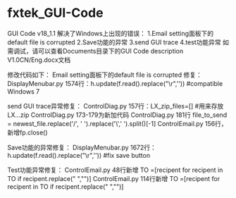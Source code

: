 # fxtek_GUI-Code
GUI Code v18_1.1 解决了Windows上出现的错误：
1.Email setting面板下的default file is corrupted
2.Save功能的异常
3.send GUI trace
4.test功能异常
如需调试，请可以查看Documents目录下的GUI Code description V1.0CN/Eng.docx文档


修改代码如下：
Email setting面板下的default file is corrupted 修复：
DisplayMenubar.py 1574行：h.update(f.read().replace("\r",'')) #compatible Windows 7

send GUI trace异常修复：
ControlDiag.py  157行：LX_zip_files=[]      #用来存放LX...zip
ControlDiag.py  173-179为新加代码
ControlDiag.py  181行 file_to_send = newest_file.replace('/', ' ').replace('\\',' ').split()[-1]
ControlEmail.py  156行，新增fp.close() 

Save功能的异常修复：
DisplayMenubar.py 1672行：h.update(f.read().replace("\r",'')) #fix save button 

Test功能异常修复：
ControlEmail.py 48行新增   TO =[recipent for recipent in TO if recipent.replace(" ","")] 
ControlEmail.py 114行新增   TO =[recipent for recipent in TO if recipent.replace(" ","")] 